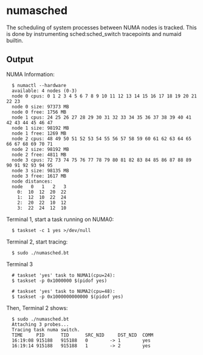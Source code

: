 # numasched

The scheduling of system processes between NUMA nodes is tracked.
This is done by instrumenting sched:sched_switch tracepoints and
numaid builtin.


## Output

NUMA Information:

```
  $ numactl --hardware
  available: 4 nodes (0-3)
  node 0 cpus: 0 1 2 3 4 5 6 7 8 9 10 11 12 13 14 15 16 17 18 19 20 21 22 23
  node 0 size: 97373 MB
  node 0 free: 1756 MB
  node 1 cpus: 24 25 26 27 28 29 30 31 32 33 34 35 36 37 38 39 40 41 42 43 44 45 46 47
  node 1 size: 98192 MB
  node 1 free: 1269 MB
  node 2 cpus: 48 49 50 51 52 53 54 55 56 57 58 59 60 61 62 63 64 65 66 67 68 69 70 71
  node 2 size: 98192 MB
  node 2 free: 4811 MB
  node 3 cpus: 72 73 74 75 76 77 78 79 80 81 82 83 84 85 86 87 88 89 90 91 92 93 94 95
  node 3 size: 98135 MB
  node 3 free: 1617 MB
  node distances:
  node   0   1   2   3
    0:  10  12  20  22
    1:  12  10  22  24
    2:  20  22  10  12
    3:  22  24  12  10
```


Terminal 1, start a task running on NUMA0:

```
  $ taskset -c 1 yes >/dev/null
```

Terminal 2, start tracing:

```
  $ sudo ./numasched.bt
```


Terminal 3

```
  # taskset 'yes' task to NUMA1(cpu=24):
  $ taskset -p 0x1000000 $(pidof yes)

  # taskset 'yes' task to NUMA2(cpu=48):
  $ taskset -p 0x1000000000000 $(pidof yes)
```

Then, Terminal 2 shows:

```
  $ sudo ./numasched.bt
  Attaching 3 probes...
  Tracing task numa switch.
  TIME     PID      TID      SRC_NID     DST_NID  COMM
  16:19:08 915188   915188   0        -> 1        yes
  16:19:14 915188   915188   1        -> 2        yes
```
